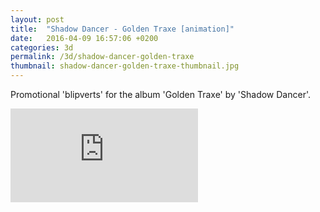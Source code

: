 ```yaml
---
layout: post
title:  "Shadow Dancer - Golden Traxe [animation]"
date:   2016-04-09 16:57:06 +0200
categories: 3d
permalink: /3d/shadow-dancer-golden-traxe
thumbnail: shadow-dancer-golden-traxe-thumbnail.jpg
---
```

Promotional 'blipverts' for the album 'Golden Traxe' by 'Shadow Dancer'.
<br />

<!-- <iframe src="https://player.vimeo.com/video/32801374?badge=0&byline=0&portrait=0&title=0&player_id=0&color=fa3635" width="720" height="295" frameborder="0" webkitallowfullscreen mozallowfullscreen allowfullscreen></iframe> -->

<div class="auto-resizable-iframe">
  <div>
    <iframe frameborder="0" allowfullscreen="" webkitallowfullscreen mozallowfullscreen allowfullscreen src="https://player.vimeo.com/video/32801374?badge=0&byline=0&portrait=0&title=0&player_id=0&color=fa3635"></iframe>
  </div>
</div>
